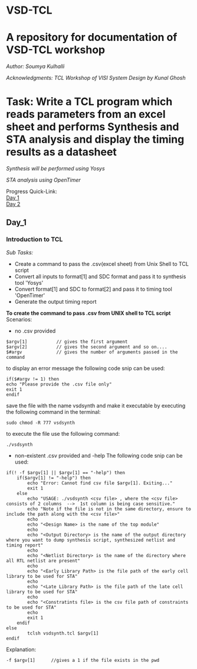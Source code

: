 # VSD-TCL
# A repository for documentation of VSD-TCL workshop

_Author: Soumya Kulhalli_

_Acknowledgments: TCL Workshop of VlSI System Design by Kunal Ghosh_

# Task: Write a TCL program which reads parameters from an excel sheet and performs Synthesis and STA analysis and display the timing results as a datasheet
_Synthesis will be performed using Yosys_ 

 _STA analysis using OpenTimer_

Progress Quick-Link:<br />
[Day 1](#Day_1)<br />
[Day 2](#Day_2)<br />


## Day_1

### Introduction to TCL 

_Sub Tasks:_

- Create a command to pass the .csv(excel sheet) from Unix Shell to TCL script
- Convert all inputs to format[1] and SDC format and pass it to synthesis tool 'Yosys'
- Convert format[1] and SDC to format[2] and pass it to timing tool 'OpenTimer'
- Generate the output timing report

**To create the command to pass .csv from UNIX shell to TCL script** 
Scenarios:
- no .csv provided
~~~
$argv[1]           // gives the first argument 
$argv[2]           // gives the second argument and so on....
$#argv             // gives the number of arguments passed in the command
~~~

to display an error message the following code snip can be used:
~~~
if($#argv != 1) then
echo "Please provide the .csv file only"
exit 1 
endif
~~~
save the file with the name vsdsynth and make it executable by executing the following command in the terminal:
~~~
sudo chmod -R 777 vsdsynth
~~~
 to execute the file use the following command:
 ~~~
 ./vsdsynth
~~~
- non-existent .csv provided and -help
The following code snip can be used:
~~~
if(! -f $argv[1] || $argv[1] == "-help") then
	if($argv[1] != "-help") then
		echo "Error: Cannot find csv file $argv[1]. Exiting..."
		exit 1
	else
		echo "USAGE: ./vsdsynth <csv file> , where the <csv file> consists of 2 columns  -->  1st column is being case sensitive."
		echo "Note if the file is not in the same directory, ensure to include the path along with the <csv file>"
		echo 
		echo "<Design Name> is the name of the top module"
		echo 
		echo "<Output Directory> is the name of the output directory where you want to dump synthesis script, synthesized netlist and timing report" 
		echo 
		echo "<Netlist Directory> is the name of the directory where all RTL netlist are present"
		echo
		echo "<Early Library Path> is the file path of the early cell library to be used for STA"
		echo
		echo "<Late Library Path> is the file path of the late cell library to be used for STA"
		echo
		echo "<Constratints file> is the csv file path of constraints to be used for STA"
		echo
		exit 1
	endif
else
		tclsh vsdsynth.tcl $argv[1]
endif
~~~

Explanation:
~~~
-f $argv[1]      //gives a 1 if the file exists in the pwd
~~~

